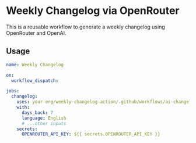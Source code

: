 # Weekly Changelog via OpenRouter

This is a reusable workflow to generate a weekly changelog using OpenRouter and OpenAI.

## Usage

```yaml
name: Weekly Changelog

on:
  workflow_dispatch:

jobs:
  changelog:
    uses: your-org/weekly-changelog-action/.github/workflows/ai-changelog.yml@main
    with:
      days_back: 7
      language: English
      # ...other inputs
    secrets:
      OPENROUTER_API_KEY: ${{ secrets.OPENROUTER_API_KEY }}